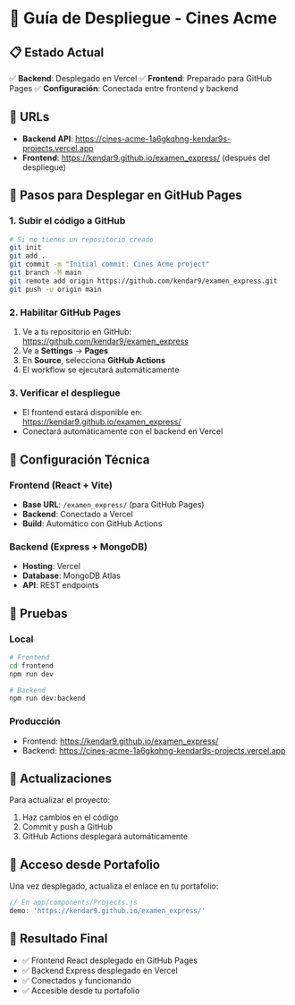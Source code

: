 # 🚀 Guía de Despliegue - Cines Acme

## 📋 Estado Actual

✅ **Backend**: Desplegado en Vercel
✅ **Frontend**: Preparado para GitHub Pages
✅ **Configuración**: Conectada entre frontend y backend

## 🔗 URLs

- **Backend API**: https://cines-acme-1a6gkqhng-kendar9s-projects.vercel.app
- **Frontend**: https://kendar9.github.io/examen_express/ (después del despliegue)

## 📝 Pasos para Desplegar en GitHub Pages

### 1. Subir el código a GitHub

```bash
# Si no tienes un repositorio creado
git init
git add .
git commit -m "Initial commit: Cines Acme project"
git branch -M main
git remote add origin https://github.com/kendar9/examen_express.git
git push -u origin main
```

### 2. Habilitar GitHub Pages

1. Ve a tu repositorio en GitHub: https://github.com/kendar9/examen_express
2. Ve a **Settings** → **Pages**
3. En **Source**, selecciona **GitHub Actions**
4. El workflow se ejecutará automáticamente

### 3. Verificar el despliegue

- El frontend estará disponible en: https://kendar9.github.io/examen_express/
- Conectará automáticamente con el backend en Vercel

## 🔧 Configuración Técnica

### Frontend (React + Vite)
- **Base URL**: `/examen_express/` (para GitHub Pages)
- **Backend**: Conectado a Vercel
- **Build**: Automático con GitHub Actions

### Backend (Express + MongoDB)
- **Hosting**: Vercel
- **Database**: MongoDB Atlas
- **API**: REST endpoints

## 🧪 Pruebas

### Local
```bash
# Frontend
cd frontend
npm run dev

# Backend
npm run dev:backend
```

### Producción
- Frontend: https://kendar9.github.io/examen_express/
- Backend: https://cines-acme-1a6gkqhng-kendar9s-projects.vercel.app

## 🔄 Actualizaciones

Para actualizar el proyecto:

1. Haz cambios en el código
2. Commit y push a GitHub
3. GitHub Actions desplegará automáticamente

## 📱 Acceso desde Portafolio

Una vez desplegado, actualiza el enlace en tu portafolio:

```javascript
// En app/components/Projects.js
demo: 'https://kendar9.github.io/examen_express/'
```

## 🎯 Resultado Final

- ✅ Frontend React desplegado en GitHub Pages
- ✅ Backend Express desplegado en Vercel
- ✅ Conectados y funcionando
- ✅ Accesible desde tu portafolio